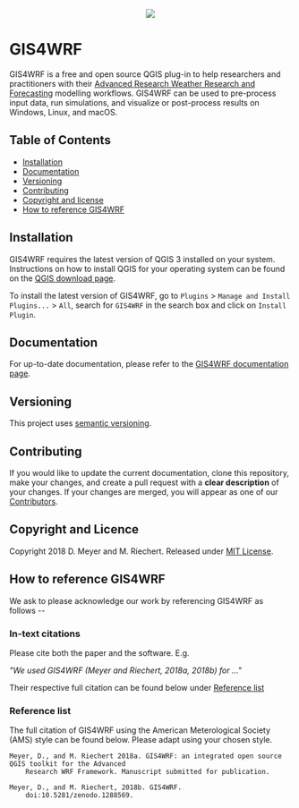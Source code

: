 <p align="center"><img src="https://github.com/GIS4WRF/gis4wrf-docs/blob/master/images/gis4wrf.png"></p>

# GIS4WRF
GIS4WRF is a free and open source QGIS plug-in to help researchers and practitioners with their [Advanced Research Weather Research and Forecasting](https://www.mmm.ucar.edu/weather-research-and-forecasting-model) modelling workflows. GIS4WRF can be used to pre-process input data, run simulations, and visualize or post-process results on Windows, Linux, and macOS.

## Table of Contents
- [Installation](#installation)
- [Documentation](#documentation)
- [Versioning](#versioning)
- [Contributing](#contributing)
- [Copyright and license](#copyright-and-licence)
- [How to reference GIS4WRF](#how-to-reference-gis4wrf)

## Installation
GIS4WRF requires the latest version of QGIS 3 installed on your system. Instructions on how to install QGIS for your operating system can be found on the [QGIS download page](https://qgis.org/en/site/forusers/download.html). 

To install the latest version of GIS4WRF, go to `Plugins` > `Manage and Install Plugins...` > `All`, search for `GIS4WRF` in the search box and click on `Install Plugin`.

## Documentation
For up-to-date documentation, please refer to the [GIS4WRF documentation page](https://github.com/GIS4WRF/gis4wrf-docs).

## Versioning

This project uses [semantic versioning](https://semver.org/).

## Contributing
If you would like to update the current documentation, clone this repository, make your changes, and create a pull request with a **clear description** of your changes. If your changes are merged, you will appear as one of our [Contributors](https://github.com/GIS4WRF/gis4wrf/graphs/contributors).

## Copyright and Licence
Copyright 2018 D. Meyer and M. Riechert.
Released under [MIT License](LICENSE.txt).

## How to reference GIS4WRF 
We ask to please acknowledge our work by referencing GIS4WRF as follows --


### In-text citations 

Please cite both the paper and the software. E.g.

*"We used GIS4WRF (Meyer and Riechert, 2018a, 2018b) for ..."*

Their respective full citation can be found below under [Reference list](#reference-list) 

### Reference list

The full citation of GIS4WRF using the American Meterological Society (AMS) style can be found below. Please adapt using your chosen style.

```
Meyer, D., and M. Riechert 2018a. GIS4WRF: an integrated open source QGIS toolkit for the Advanced 
    Research WRF Framework. Manuscript submitted for publication.

Meyer, D., and M. Riechert, 2018b. GIS4WRF. 
    doi:10.5281/zenodo.1288569.
```
